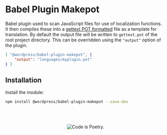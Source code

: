 # Babel Plugin Makepot

Babel plugin used to scan JavaScript files for use of localization functions. It then compiles these into a [gettext POT formatted](https://en.wikipedia.org/wiki/Gettext) file as a template for translation. By default the output file will be written to `gettext.pot` of the root project directory. This can be overridden using the `"output"` option of the plugin.

```json
[ "@wordpress/babel-plugin-makepot", {
	"output": "languages/myplugin.pot"
} ]
```

## Installation

Install the module:

```bash
npm install @wordpress/babel-plugin-makepot --save-dev
```

<br/><br/><p align="center"><img src="https://s.w.org/style/images/codeispoetry.png?1" alt="Code is Poetry." /></p>
